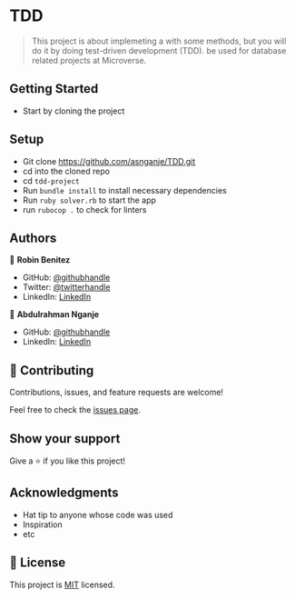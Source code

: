 # TDD

> This project is about implemeting a with some methods, but you will do it by doing test-driven development (TDD). be used for database related projects at Microverse.


## Getting Started
- Start by cloning the project

## Setup
- Git clone https://github.com/asnganje/TDD.git
- cd into the cloned repo
- cd `tdd-project`
- Run `bundle install` to install necessary dependencies
- Run `ruby solver.rb` to start the app
- run `rubocop .` to check for linters


## Authors

👤 **Robin Benitez**

- GitHub: [@githubhandle]()
- Twitter: [@twitterhandle]()
- LinkedIn: [LinkedIn]()

👤 **Abdulrahman Nganje**

- GitHub: [@githubhandle](https://github.com/asnganje)
- LinkedIn: [LinkedIn](https://www.linkedin.com/in/abdulrahman-nganje-a6436935/)

## 🤝 Contributing

Contributions, issues, and feature requests are welcome!

Feel free to check the [issues page](../../issues/).

## Show your support

Give a ⭐️ if you like this project!

## Acknowledgments

- Hat tip to anyone whose code was used
- Inspiration
- etc

## 📝 License

This project is [MIT](./MIT.md) licensed.
